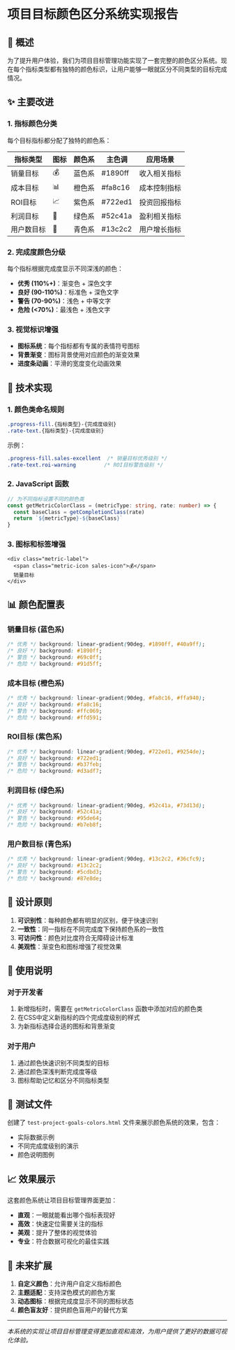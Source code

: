 # 项目目标颜色区分系统实现报告

## 🎯 概述

为了提升用户体验，我们为项目目标管理功能实现了一套完整的颜色区分系统。现在每个指标类型都有独特的颜色标识，让用户能够一眼就区分不同类型的目标完成情况。

## ✨ 主要改进

### 1. 指标颜色分类
每个目标指标都分配了独特的颜色系：

| 指标类型 | 图标 | 颜色系 | 主色调 | 应用场景 |
|---------|------|--------|--------|----------|
| 销量目标 | 💰 | 蓝色系 | #1890ff | 收入相关指标 |
| 成本目标 | 📊 | 橙色系 | #fa8c16 | 成本控制指标 |
| ROI目标 | 📈 | 紫色系 | #722ed1 | 投资回报指标 |
| 利润目标 | 💚 | 绿色系 | #52c41a | 盈利相关指标 |
| 用户数目标 | 👥 | 青色系 | #13c2c2 | 用户增长指标 |

### 2. 完成度颜色分级
每个指标根据完成度显示不同深浅的颜色：

- **优秀 (110%+)**：渐变色 + 深色文字
- **良好 (90-110%)**：标准色 + 深色文字
- **警告 (70-90%)**：浅色 + 中等文字
- **危险 (<70%)**：最浅色 + 浅色文字

### 3. 视觉标识增强
- **图标系统**：每个指标都有专属的表情符号图标
- **背景渐变**：图标背景使用对应颜色的渐变效果
- **进度条动画**：平滑的宽度变化动画效果

## 🔧 技术实现

### 1. 颜色类命名规则
```css
.progress-fill.{指标类型}-{完成度级别}
.rate-text.{指标类型}-{完成度级别}
```

示例：
```css
.progress-fill.sales-excellent  /* 销量目标优秀级别 */
.rate-text.roi-warning         /* ROI目标警告级别 */
```

### 2. JavaScript 函数
```typescript
// 为不同指标设置不同的颜色类
const getMetricColorClass = (metricType: string, rate: number) => {
  const baseClass = getCompletionClass(rate)
  return `${metricType}-${baseClass}`
}
```

### 3. 图标和标签增强
```vue
<div class="metric-label">
  <span class="metric-icon sales-icon">💰</span>
  销量目标
</div>
```

## 📊 颜色配置表

### 销量目标 (蓝色系)
```css
/* 优秀 */ background: linear-gradient(90deg, #1890ff, #40a9ff);
/* 良好 */ background: #1890ff;
/* 警告 */ background: #69c0ff;
/* 危险 */ background: #91d5ff;
```

### 成本目标 (橙色系)
```css
/* 优秀 */ background: linear-gradient(90deg, #fa8c16, #ffa940);
/* 良好 */ background: #fa8c16;
/* 警告 */ background: #ffc069;
/* 危险 */ background: #ffd591;
```

### ROI目标 (紫色系)
```css
/* 优秀 */ background: linear-gradient(90deg, #722ed1, #9254de);
/* 良好 */ background: #722ed1;
/* 警告 */ background: #b37feb;
/* 危险 */ background: #d3adf7;
```

### 利润目标 (绿色系)
```css
/* 优秀 */ background: linear-gradient(90deg, #52c41a, #73d13d);
/* 良好 */ background: #52c41a;
/* 警告 */ background: #95de64;
/* 危险 */ background: #b7eb8f;
```

### 用户数目标 (青色系)
```css
/* 优秀 */ background: linear-gradient(90deg, #13c2c2, #36cfc9);
/* 良好 */ background: #13c2c2;
/* 警告 */ background: #5cdbd3;
/* 危险 */ background: #87e8de;
```

## 🎨 设计原则

1. **可识别性**：每种颜色都有明显的区别，便于快速识别
2. **一致性**：同一指标在不同完成度下保持颜色系的一致性
3. **可访问性**：颜色对比度符合无障碍设计标准
4. **美观性**：渐变色和图标增强了视觉效果

## 📝 使用说明

### 对于开发者
1. 新增指标时，需要在 `getMetricColorClass` 函数中添加对应的颜色类
2. 在CSS中定义新指标的四个完成度级别的样式
3. 为新指标选择合适的图标和背景渐变

### 对于用户
1. 通过颜色快速识别不同类型的目标
2. 通过颜色深浅判断完成度等级
3. 图标帮助记忆和区分不同指标类型

## 🧪 测试文件

创建了 `test-project-goals-colors.html` 文件来展示颜色系统的效果，包含：
- 实际数据示例
- 不同完成度级别的演示
- 颜色说明图例

## 📈 效果展示

这套颜色系统让项目目标管理界面更加：
- **直观**：一眼就能看出哪个指标表现好
- **高效**：快速定位需要关注的指标
- **美观**：提升了整体的视觉体验
- **专业**：符合数据可视化的最佳实践

## 🔮 未来扩展

1. **自定义颜色**：允许用户自定义指标颜色
2. **主题适配**：支持深色模式的颜色方案
3. **动态图标**：根据完成度显示不同的图标状态
4. **颜色盲友好**：提供颜色盲用户的替代方案

---

*本系统的实现让项目目标管理变得更加直观和高效，为用户提供了更好的数据可视化体验。* 